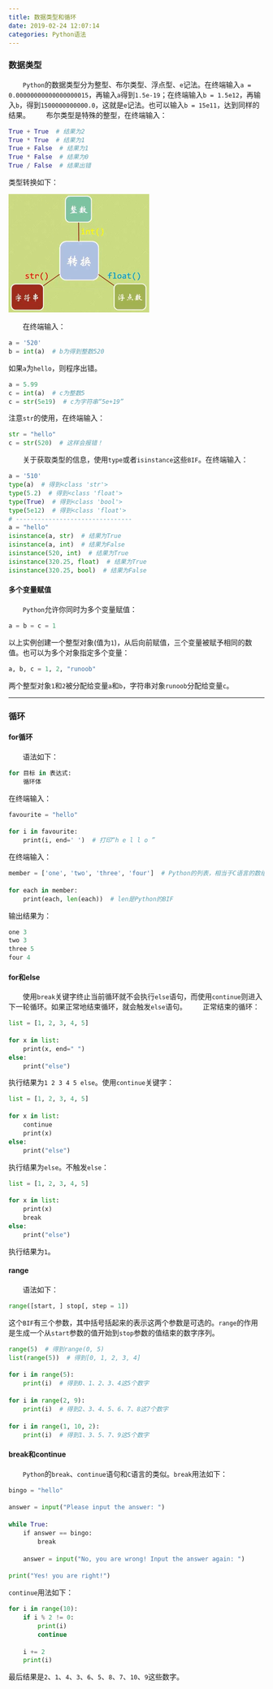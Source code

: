 ```yaml
---
title: 数据类型和循环
date: 2019-02-24 12:07:14
categories: Python语法
---
```

### 数据类型

&emsp;&emsp;`Python`的数据类型分为整型、布尔类型、浮点型、`e`记法。在终端输入`a = 0.00000000000000000015`，再输入`a`得到`1.5e-19`；在终端输入`b = 1.5e12`，再输入`b`，得到`1500000000000.0`，这就是`e`记法。也可以输入`b = 15e11`，达到同样的结果。
&emsp;&emsp;布尔类型是特殊的整型，在终端输入：

``` python
True + True  # 结果为2
True * True  # 结果为1
True + False  # 结果为1
True * False  # 结果为0
True / False  # 结果出错
```

类型转换如下：

<img src="./数据类型和循环/1.jpg" height="233" width="277">

&emsp;&emsp;在终端输入：

``` python
a = '520'
b = int(a)  # b为得到整数520
```

如果`a`为`hello`，则程序出错。

``` python
a = 5.99
c = int(a)  # c为整数5
c = str(5e19)  # c为字符串“5e+19”
```

注意`str`的使用，在终端输入：

``` python
str = "hello"
c = str(520)  # 这样会报错！
```

&emsp;&emsp;关于获取类型的信息，使用`type`或者`isinstance`这些`BIF`。在终端输入：

``` python
a = '510'
type(a)  # 得到<class 'str'>
type(5.2)  # 得到<class 'float'>
type(True)  # 得到<class 'bool'>
type(5e12)  # 得到<class 'float'>
# --------------------------------
a = "hello"
isinstance(a, str)  # 结果为True
isinstance(a, int)  # 结果为False
isinstance(520, int)  # 结果为True
isinstance(320.25, float)  # 结果为True
isinstance(320.25, bool)  # 结果为False
```

#### 多个变量赋值

&emsp;&emsp;`Python`允许你同时为多个变量赋值：

``` python
a = b = c = 1
```

以上实例创建一个整型对象(值为`1`)，从后向前赋值，三个变量被赋予相同的数值。也可以为多个对象指定多个变量：

``` python
a, b, c = 1, 2, "runoob"
```

两个整型对象`1`和`2`被分配给变量`a`和`b`，字符串对象`runoob`分配给变量`c`。

---

### 循环

#### for循环

&emsp;&emsp;语法如下：

``` python
for 目标 in 表达式:
    循环体
```

在终端输入：

``` python
favourite = "hello"

for i in favourite:
    print(i, end=' ')  # 打印“h e l l o ”
```

在终端输入：

``` python
member = ['one', 'two', 'three', 'four']  # Python的列表，相当于C语言的数组

for each in member:
    print(each, len(each))  # len是Python的BIF
```

输出结果为：

``` python
one 3
two 3
three 5
four 4
```

#### for和else

&emsp;&emsp;使用`break`关键字终止当前循环就不会执行`else`语句，而使用`continue`则进入下一轮循环。如果正常地结束循环，就会触发`else`语句。
&emsp;&emsp;正常结束的循环：

``` python
list = [1, 2, 3, 4, 5]

for x in list:
    print(x, end=" ")
else:
    print("else")
```

执行结果为`1 2 3 4 5 else`。使用`continue`关键字：

``` python
list = [1, 2, 3, 4, 5]

for x in list:
    continue
    print(x)
else:
    print("else")
```

执行结果为`else`。不触发`else`：

``` python
list = [1, 2, 3, 4, 5]

for x in list:
    print(x)
    break
else:
    print("else")
```

执行结果为`1`。

#### range

&emsp;&emsp;语法如下：

``` python
range([start, ] stop[, step = 1])
```

这个`BIF`有三个参数，其中括号括起来的表示这两个参数是可选的。`range`的作用是生成一个从`start`参数的值开始到`stop`参数的值结束的数字序列。

``` python
range(5)  # 得到range(0, 5)
list(range(5))  # 得到[0, 1, 2, 3, 4]
​
for i in range(5):
    print(i)  # 得到0、1、2、3、4这5个数字
​
for i in range(2, 9):
    print(i)  # 得到2、3、4、5、6、7、8这7个数字
​
for i in range(1, 10, 2):
    print(i)  # 得到1、3、5、7、9这5个数字
```

#### break和continue

&emsp;&emsp;`Python`的`break`、`continue`语句和`C`语言的类似。`break`用法如下：

``` python
bingo = "hello"
​
answer = input("Please input the answer: ")
​
while True:
    if answer == bingo:
        break

    answer = input("No, you are wrong! Input the answer again: ")
​
print("Yes! you are right!")
```

`continue`用法如下：

``` python
for i in range(10):
    if i % 2 != 0:
        print(i)
        continue

    i += 2
    print(i)
```

最后结果是`2`、`1`、`4`、`3`、`6`、`5`、`8`、`7`、`10`、`9`这些数字。